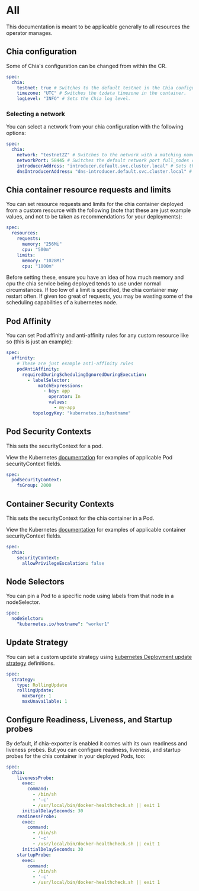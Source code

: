# All

This documentation is meant to be applicable generally to all resources the operator manages.

## Chia configuration

Some of Chia's configuration can be changed from within the CR.

```yaml
spec:
  chia:
    testnet: true # Switches to the default testnet in the Chia configuration file.
    timezone: "UTC" # Switches the tzdata timezone in the container.
    logLevel: "INFO" # Sets the Chia log level.
```

### Selecting a network

You can select a network from your chia configuration with the following options:

```yaml
spec:
  chia:
    network: "testnetZZ" # Switches to the network with a matching name in the chia config file.
    networkPort: 58445 # Switches the default network port full_nodes connect with.
    introducerAddress: "introducer.default.svc.cluster.local" # Sets the introducer address used in the chia config file.
    dnsIntroducerAddress: "dns-introducer.default.svc.cluster.local" # Sets the DNS introducer address used in the chia config file.
```

## Chia container resource requests and limits

You can set resource requests and limits for the chia container deployed from a custom resource with the following (note that these are just example values, and not to be taken as recommendations for your deployments):

```yaml
spec:
  resources:
    requests:
      memory: "256Mi"
      cpu: "500m"
    limits:
      memory: "1028Mi"
      cpu: "1000m"
```

Before setting these, ensure you have an idea of how much memory and cpu the chia service being deployed tends to use under normal circumstances. If too low of a limit is specified, the chia container may restart often. If given too great of requests, you may be wasting some of the scheduling capabilities of a kubernetes node.

## Pod Affinity

You can set Pod affinity and anti-affinity rules for any custom resource like so (this is just an example):

```yaml
spec:
  affinity:
    # These are just example anti-affinity rules
    podAntiAffinity:
      requiredDuringSchedulingIgnoredDuringExecution:
        - labelSelector:
            matchExpressions:
              - key: app
                operator: In
                values:
                  - my-app
          topologyKey: "kubernetes.io/hostname"
```

## Pod Security Contexts

This sets the securityContext for a pod.

View the Kubernetes [documentation](https://kubernetes.io/docs/tasks/configure-pod-container/security-context/) for examples of applicable Pod securityContext fields.

```yaml
spec:
  podSecurityContext:
    fsGroup: 2000
```

## Container Security Contexts

This sets the securityContext for the chia container in a Pod.

View the Kubernetes [documentation](https://kubernetes.io/docs/tasks/configure-pod-container/security-context/) for examples of applicable container securityContext fields.

```yaml
spec:
  chia:
    securityContext:
      allowPrivilegeEscalation: false
```

## Node Selectors

You can pin a Pod to a specific node using labels from that node in a nodeSelector.

```yaml
spec:
  nodeSelctor:
    "kubernetes.io/hostname": "worker1"
```

## Update Strategy

You can set a custom update strategy using [kubernetes Deployment update strategy](https://kubernetes.io/docs/concepts/workloads/controllers/deployment/#strategy) definitions.

```yaml
spec:
  strategy:
    type: RollingUpdate
    rollingUpdate:
      maxSurge: 1
      maxUnavailable: 1
```

## Configure Readiness, Liveness, and Startup probes

By default, if chia-exporter is enabled it comes with its own readiness and liveness probes. But you can configure readiness, liveness, and startup probes for the chia container in your deployed Pods, too:

```yaml
spec:
  chia:
    livenessProbe:
      exec:
        command:
          - /bin/sh
          - '-c'
          - /usr/local/bin/docker-healthcheck.sh || exit 1
      initialDelaySeconds: 30
    readinessProbe:
      exec:
        command:
          - /bin/sh
          - '-c'
          - /usr/local/bin/docker-healthcheck.sh || exit 1
      initialDelaySeconds: 30
    startupProbe:
      exec:
        command:
          - /bin/sh
          - '-c'
          - /usr/local/bin/docker-healthcheck.sh || exit 1
```
